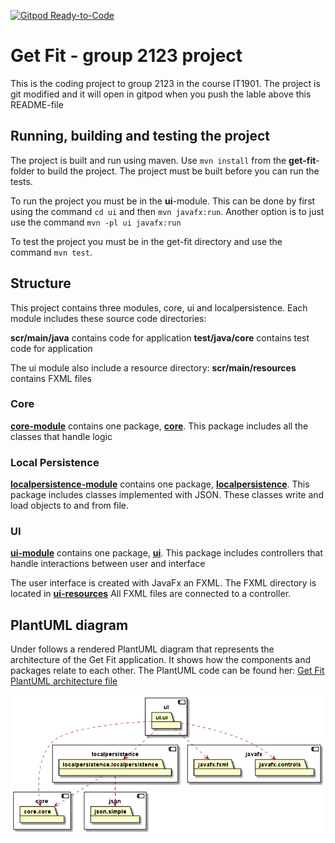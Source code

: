 [![Gitpod Ready-to-Code](https://img.shields.io/badge/Gitpod-Ready--to--Code-blue?logo=gitpod)](https://gitpod.stud.ntnu.no/#https://gitlab.stud.idi.ntnu.no/it1901/groups-2021/gr2123/gr2123)

# Get Fit - group 2123 project 

This is the coding project to group 2123 in the course IT1901. The project is git modified and it will open in gitpod when you push the lable above this README-file 

## Running, building and testing the project 

The project is built and run using maven. Use `mvn install` from  the **get-fit**-folder to build the project. The project must be built before you can run the tests.

To run the project you must be in the **ui**-module. This can be done by first using the command `cd ui` and then `mvn javafx:run`. Another option is to just use the command `mvn -pl ui javafx:run`

To test the project you must be in the get-fit directory and use the command `mvn test`. 

## Structure 

This project contains three modules, core, ui and localpersistence. Each module includes these source code directories: 

**scr/main/java** contains code for application 
**test/java/core** contains test code for application 

The ui module also include a resource directory:
 **scr/main/resources** contains FXML files 

### Core 

**[core-module](/get-fit/core)** contains one package, **[core](/core/scr/main/java/core)**.  This package includes all the classes that handle logic 

### Local Persistence 
**[localpersistence-module](/get-fit/localpersistence)** contains one package, **[localpersistence](/localpersistence/scr/main/java/localpersistence)**.  This package includes classes implemented with JSON. These classes write and load objects to and from file.  

### UI
**[ui-module](/get-fit/ui)** contains one package, **[ui](/ui/scr/main/java/ui)**. This package includes controllers that handle interactions between user and interface 

The user interface is created with JavaFx an FXML. The FXML directory is located in **[ui-resources](/ui/scr/main/java/resources/ui)** All FXML files are connected to a controller. 

## PlantUML diagram
Under follows a rendered PlantUML diagram that represents the architecture of the Get Fit application. It shows how the components and packages relate to each other. The PlantUML code can be found her: [Get Fit PlantUML architecture file](/get-fit/architecture.puml)

![Design documentation](/get-fit/Get_Fit_Architecture.png)








